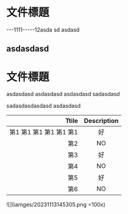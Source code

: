 # 文件標題

\---1111-----12asda
sd
asdasd

## asdasdasd

# 文件標題

asdasdasd
asdasdasd
asdasdasd
sadasdasd

sadasdasdasdasd
asdasdasd

|                   Ttile | Description |
| ----------------------: | :---------: |
| 第1 第1 第1 第1 第1 第1 |     好      |
|                     第2 |     NO      |
|                     第3 |     好      |
|                     第4 |     NO      |
|                     第5 |     好      |
|                     第6 |     NO      |


![](iamges/20231113145305.png =100x)